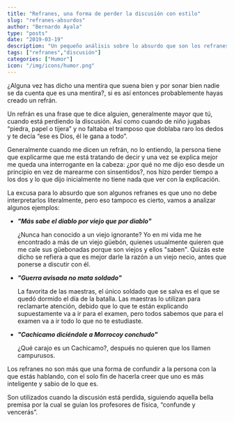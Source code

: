 ```yaml
---
title: "Refranes, una forma de perder la discusión con estilo"
slug: "refranes-absurdos"
author: "Bernardo Ayala"
type: "posts"
date: "2019-03-19"
description: "Un pequeño análisis sobre lo absurdo que son los refranes"
tags: ["refranes","discusión"]
categories: ["Humor"]
icon: "/img/icons/humor.png"
---
```


¿Alguna vez has dicho una mentira que suena bien y por sonar bien nadie se da cuenta que es una mentira?, si es así entonces probablemente hayas creado un refrán.<!--more-->

Un refrán es una frase que te dice alguien, generalmente mayor que tú, cuando está perdiendo la discusión. Así como cuando de niño jugabas “piedra, papel o tijera” y no faltaba el tramposo que doblaba raro los dedos y te decía “ese es Dios, él le gana a todo”.

Generalmente cuando me dicen un refrán, no lo entiendo, la persona tiene que explicarme que me está tratando de decir y una vez se explica mejor me queda una interrogante en la cabeza: ¿por qué no me dijo eso desde un principio en vez de marearme con sinsentidos?, nos hizo perder tiempo a los dos y lo que dijo inicialmente no tiene nada que ver con la explicación.

La excusa para lo absurdo que son algunos refranes es que uno no debe interpretarlos literalmente, pero eso tampoco es cierto, vamos a analizar algunos ejemplos:

- **_"Más sabe el diablo por viejo que por diablo"_**

	¿Nunca han conocido a un viejo ignorante? Yo en mi vida me he encontrado a más de un viejo güebón, quienes usualmente quieren que me cale sus güebonadas porque son viejos y ellos "saben". Quizás este dicho se refiera a que es mejor darle la razón a un viejo necio, antes que ponerse a discutir con él.

- **_"Guerra avisada no mata soldado"_**

	La favorita de las maestras, el único soldado que se salva es el que se quedó dormido el día de la batalla. Las maestras lo utilizan para reclamarte atención, debido que lo que te están explicando supuestamente va a ir para el examen, pero todos sabemos que para el examen va a ir todo lo que no te estudiaste.

- **_"Cachicamo diciéndole a Morrocoy conchudo"_**

	¿Qué carajo es un Cachicamo?, después no quieren que los llamen campurusos.

Los refranes no son más que una forma de confundir a la persona con la que estás hablando, con el solo fin de hacerla creer que uno es más inteligente y sabio de lo que es.

Son utilizados cuando la discusión está perdida, siguiendo aquella bella premisa por la cual se guían los profesores de física, “confunde y vencerás”.
